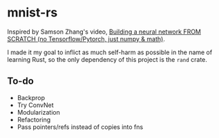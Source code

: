 # mnist-rs
Inspired by Samson Zhang's video, [Building a neural network FROM SCRATCH (no Tensorflow/Pytorch, just numpy & math)](https://www.youtube.com/watch?v=w8yWXqWQYmU&t=6s).

I made it my goal to inflict as much self-harm as possible in the name of learning Rust, so the only dependency of this project is the `rand` crate.

## To-do
- Backprop
- Try ConvNet
- Modularization
- Refactoring
- Pass pointers/refs instead of copies into fns
